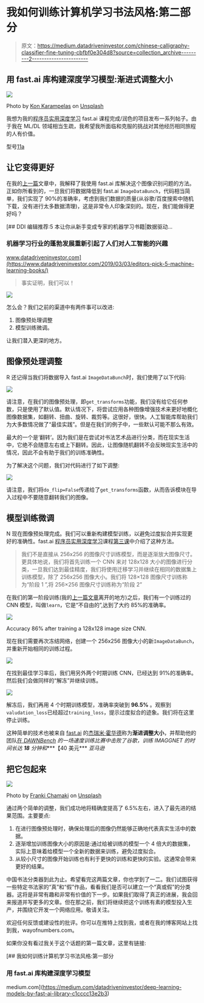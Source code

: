 # 我如何训练计算机学习书法风格:第二部分

> 原文：<https://medium.datadriveninvestor.com/chinese-calligraphy-classifier-fine-tuning-cbfbf0e304d8?source=collection_archive---------2----------------------->

## 用 fast.ai 库构建深度学习模型:渐进式调整大小

![](img/f8746a47efa736f1303d70d88815f275.png)

Photo by [Kon Karampelas](https://unsplash.com/@konkarampelas?utm_source=medium&utm_medium=referral) on [Unsplash](https://unsplash.com?utm_source=medium&utm_medium=referral)

我想为我的[程序员实用深度学习](https://course.fast.ai/) fast.ai 课程完成/润色的项目发布一系列帖子。由于我在 ML/DL 领域相当生疏，我希望我所面临和克服的挑战对其他经历相同旅程的人有价值。

型号[1](https://medium.com/@lymenlee/deep-learning-models-by-fast-ai-library-c1cccc13e2b3)[1a](https://medium.com/datadriveninvestor/chinese-calligraphy-classifier-fine-tuning-cbfbf0e304d8)

## 让它变得更好

在我的[上一篇](https://medium.com/datadriveninvestor/deep-learning-models-by-fast-ai-library-c1cccc13e2b3)文章中，我解释了我使用 fast.ai 库解决这个图像识别问题的方法。正如你所看到的，一旦我们将数据降低到 fast.ai `ImageDataBunch`，代码相当简单，我们实现了 90%的准确率，考虑到我们数据的质量(从谷歌/百度搜索中随机下载，没有进行太多数据清理)，这是非常令人印象深刻的。现在，我们能做得更好吗？

[](https://www.datadriveninvestor.com/2019/03/03/editors-pick-5-machine-learning-books/) [## DDI 编辑推荐:5 本让你从新手变成专家的机器学习书籍|数据驱动…

### 机器学习行业的蓬勃发展重新引起了人们对人工智能的兴趣

www.datadriveninvestor.com](https://www.datadriveninvestor.com/2019/03/03/editors-pick-5-machine-learning-books/) 

> 事实证明，我们可以！

![](img/890d85a11e7e5378adca3f89cb95b64b.png)

怎么会？我们之前的渠道中有两件事可以改进:

1.  图像预处理调整
2.  模型训练微调。

让我们潜入更深的地方。

## 图像预处理调整

R 还记得当我们将数据导入 fast.ai `ImageDataBunch`时，我们使用了以下代码:

![](img/da48162588b3068982d0b12c11264ce9.png)

请注意，在我们的图像预处理，即`get_transforms`功能，我们没有给它任何参数，只是使用了默认值。默认情况下，将尝试应用各种图像增强技术来更好地概化图像数据集，如翻转、扭曲、旋转、裁剪等。这很好，很快。人工智能库帮助我们为大多数情况做了“最佳实践”。但是在我们的例子中，一些默认可能不那么有效。

最大的一个是‘翻转’。因为我们是在尝试对书法艺术品进行分类，而在现实生活中，它绝不会随意左右或上下翻转。因此，让图像随机翻转不会反映现实生活中的情况，因此不会有助于我们的训练准确性。

为了解决这个问题，我们对代码进行了如下调整:

![](img/47a1311b5678024182307e9bd27fff79.png)

请注意，我们将`do_flip=False`传递给了`get_transforms`函数，从而告诉模块在导入过程中不要随意翻转我们的图像。

## 模型训练微调

N 现在图像预处理完成。我们可以重新构建模型训练，以避免过度拟合并实现更好的准确性。fast.ai [程序员实用深度学习](https://course.fast.ai/)课程[第三课](https://course.fast.ai/videos/?lesson=3)中介绍了这种方法。

> 我们不是直接从 256x256 的图像尺寸训练模型，而是逐渐放大图像尺寸。更具体地说，我们将首先训练一个 CNN 来对 128x128 大小的图像进行分类，一旦我们达到最佳精度，我们将使用迁移学习并继续在相同的数据集上训练模型，除了 256x256 图像大小。我们将 128×128 图像尺寸训练称为“阶段 1 ”,将 256×256 图像尺寸训练称为“阶段 2”

在我们的第一阶段训练(我的[上一篇文章](https://medium.com/datadriveninvestor/deep-learning-models-by-fast-ai-library-c1cccc13e2b3)离开的地方)之后，我们有一个训练过的 CNN 模型，叫做`learn`，它是“不自由的”,达到了大约 85%的准确率。

![](img/b7efcba3a0c7f41762676b3000d19dce.png)

Accuracy 86% after training a 128x128 image size CNN.

现在我们需要再次冻结网络，创建一个 256x256 图像大小的新`ImageDataBunch`，并重新开始相同的训练过程。

![](img/e2d4213b0229a00990a23f8f619a1ddc.png)

在找到最佳学习率后，我们用另外两个时期训练 CNN，已经达到 91%的准确率。然后我们会做同样的“解冻”并继续训练。

![](img/817f6ddb0c39802b4d0547cdc3428f66.png)

解冻后，我们再用 4 个时期训练模型，准确率突破到 **96.5%** 。观察到`valudation_loss`已经超过`training_loss`，提示过度拟合的迹象。我们将在这里停止训练。

这种简单的技术也被来自 [fast.ai](https://www.fast.ai/2018/08/10/fastai-diu-imagenet/) 的[杰瑞米·霍华德](https://medium.com/u/34ab754f8c5e?source=post_page-----cbfbf0e304d8--------------------------------)称为**渐进调整大小**，并帮助他的团队[在 *DAWNBench*](https://www.theverge.com/2018/5/7/17316010/fast-ai-speed-test-stanford-dawnbench-google-intel) *的一场速度训练比赛中击败了谷歌，训练 IMAGGNET 的时间长达* ***18*** *分钟和****【40 美元*** *亚马逊*

## 把它包起来

![](img/017f34b0440438b47e9dd4a385b03280.png)

Photo by [Franki Chamaki](https://unsplash.com/@franki?utm_source=medium&utm_medium=referral) on [Unsplash](https://unsplash.com?utm_source=medium&utm_medium=referral)

通过两个简单的调整，我们成功地将精确度提高了 6.5%左右，进入了最先进的结果范围。主要要点:

1.  在进行图像预处理时，确保处理后的图像仍然能够正确地代表真实生活中的数据。
2.  逐渐增加训练图像大小的原因是:通过给被训练的模型一个 4 倍大的数据集，实际上意味着给模型一个全新的数据来训练，避免过度拟合。
3.  从较小尺寸的图像开始训练也有利于更快的训练和更快的实验。这通常会带来更好的结果。

中国书法分类器到此为止。希望看完这两篇文章，你也学到了一二。我们试图获得一些特定书法家的“真”和“假”作品，看看我们是否可以建立一个“真或假”的分类器。这将是非常有趣和非常有价值的下一步。如果我们取得了真正的进展，我会回来报道并写更多的文章。但在那之前，我们将继续把这个训练有素的模型投入生产，并围绕它开发一个网络应用。敬请关注。

欢迎任何反馈或建设性的批评。你可以在推特上找到我，或者在我的博客网站上找到我，wayofnumbers.com。

如果你没有看过我关于这个话题的第一篇文章，这里有链接:

[](https://medium.com/datadriveninvestor/deep-learning-models-by-fast-ai-library-c1cccc13e2b3) [## 我如何训练计算机学习书法风格:第一部分

### 用 fast.ai 库构建深度学习模型

medium.com](https://medium.com/datadriveninvestor/deep-learning-models-by-fast-ai-library-c1cccc13e2b3)